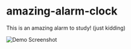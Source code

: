 amazing-alarm-clock
===================

This is an amazing alarm to study! (just kidding)

![Demo Screenshot](http://i.imgur.com/AW1DI1k.png)